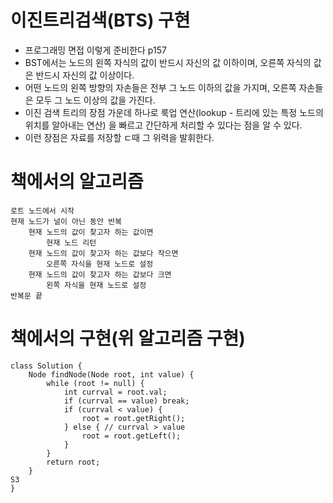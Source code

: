 # 이진트리검색(BTS) 구현
- 프로그래밍 면접 이렇게 준비한다 p157
- BST에서는 노드의 왼쪽 자식의 값이 반드시 자신의 값 이하이며, 오른쪽 자식의 값은 반드시 자신의 값 이상이다.
- 어떤 노드의 왼쪽 방향의 자손들은 전부 그 노드 이하의 값을 가지며, 오른쪽 자손들은 모두 그 노드 이상의 값을 가진다.
- 이진 검색 트리의 장점 가운데 하나로 룩업 연산(lookup - 트리에 있는 특정 노드의 위치를 알아내는 연산) 을 빠르고 간단하게 처리할 수 있다는 점을 알 수 있다.
- 이런 장점은 자료를 저장할 ㄷ때 그 위력을 발휘한다.

# 책에서의 알고리즘
```
로트 노드에서 시작
현재 노드가 널이 아닌 동안 반복
    현재 노드의 값이 찾고자 하는 값이면
        현재 노드 리턴
    현재 노드의 값이 찾고자 하는 값보다 작으면
        오른쪽 자식을 현재 노드로 설정
    현재 노드의 값이 찾고자 하는 값보다 크면
        왼쪽 자식을 현재 노드로 설정
반복문 끝
```

# 책에서의 구현(위 알고리즘 구현)
```
class Solution {
    Node findNode(Node root, int value) {
        while (root != null) {
            int currval = root.val;
            if (currval == value) break;
            if (currval < value) {
                root = root.getRight();
            } else { // currval > value
                root = root.getLeft();
            }
        }
        return root;
    }
S3
}
```